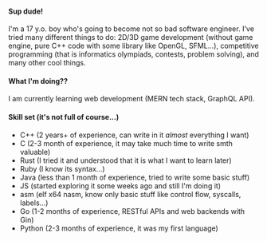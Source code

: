 #### Sup dude!
I'm a 17 y.o. boy who's going to become not so bad software engineer. I've tried many different things to do: 2D/3D game development (without game engine, pure C++ code with some library like OpenGL, SFML...), competitive programming (that is informatics olympiads, contests, problem solving), and many other cool things.

#### What I'm doing??
I am currently learning web development (MERN tech stack, GraphQL API).

#### Skill set (it's not full of course...)
- C++ (2 years+ of experience, can write in it *almost* everything I want)
- C (2-3 month of experience, it may take much time to write smth valuable)
- Rust (I tried it and understood that it is what I want to learn later)
- Ruby (I know its syntax...)
- Java (less than 1 month of experience, tried to write some basic stuff)
- JS (started exploring it some weeks ago and still I'm doing it)
- asm (elf x64 nasm, know only basic stuff like control flow, syscalls, labels...)
- Go (1-2 months of experience, RESTful APIs and web backends with Gin)
- Python (2-3 months of experience, it was my first language)
